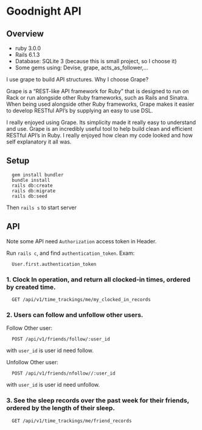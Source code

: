# Goodnight API

## Overview
- ruby 3.0.0
- Rails 6.1.3
- Database: SQLite 3 (because this is small project, so I choose it)
- Some gems using: Devise, grape, acts_as_follower,...

I use grape to build API structures. Why I choose Grape?

Grape is a “REST-like API framework for Ruby” that is designed to run on Rack or run alongside other Ruby frameworks, such as Rails and Sinatra. When being used alongside other Ruby frameworks, Grape makes it easier to develop RESTful API’s by supplying an easy to use DSL.

I really enjoyed using Grape. Its simplicity made it really easy to understand and use. Grape is an incredibly useful tool to help build clean and efficient RESTful API’s in Ruby. I really enjoyed how clean my code looked and how self explanatory it all was.

## Setup

```
  gem install bundler
  bundle install
  rails db:create
  rails db:migrate
  rails db:seed
```
Then `rails s` to start server

## API

Note some API need `Authorization` access token in Header.

Run `rails c`, and find `authentication_token`. Exam:
```
  User.first.authentication_token
```

### 1. Clock In operation, and return all clocked-in times, ordered by created time.
```
  GET /api/v1/time_trackings/me/my_clocked_in_records
```

### 2. Users can follow and unfollow other users.

Follow Other user:

```
  POST /api/v1/friends/follow/:user_id
```

with `user_id` is user id need follow.

Unfollow Other user:

```
  POST /api/v1/friends/nfollow//:user_id
```

with `user_id` is user id need unfollow.

### 3. See the sleep records over the past week for their friends, ordered by the length of their sleep.

```
  GET /api/v1/time_trackings/me/friend_records
```
